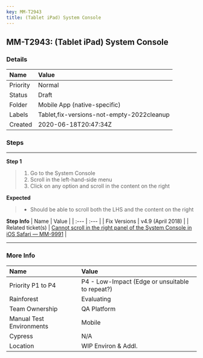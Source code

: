 ```yaml
---
key: MM-T2943
title: (Tablet iPad) System Console
---
```


## MM-T2943: (Tablet iPad) System Console

### Details

| Name     | Value                                     |
| :------- | :---------------------------------------- |
| Priority | Normal                                    |
| Status   | Draft                                     |
| Folder   | Mobile App (native-specific)              |
| Labels   | Tablet,fix-versions-not-empty-2022cleanup |
| Created  | 2020-06-18T20:47:34Z                      |

### Steps

<hr/>

**Step 1**

> <article><ol><li>Go to the System Console</li><li>Scroll in the left-hand-side menu</li><li>Click on any option and scroll in the content on the right</li></ol></article>

**Expected**

> <article><ul><li>Should be able to scroll both the LHS and the content on the right</li></ul></article>

**Step Info**
| Name | Value |
| :--- | :--- |
| Fix Versions | v4.9 (April 2018) |
| Related ticket(s) | <a href="https://mattermost.atlassian.net/browse/MM-9991">Cannot scroll in the right panel of the System Console in iOS Safari — MM-9991</a> |

<hr/>

### More Info

| Name                     | Value                                           |
| :----------------------- | :---------------------------------------------- |
| Priority P1 to P4        | P4 - Low-Impact (Edge or unsuitable to repeat?) |
| Rainforest               | Evaluating                                      |
| Team Ownership           | QA Platform                                     |
| Manual Test Environments | Mobile                                          |
| Cypress                  | N/A                                             |
| Location                 | WIP Environ & Addl.                             |
